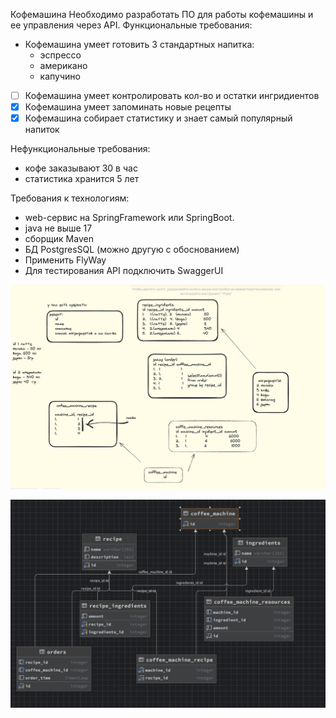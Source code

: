 Кофемашина
Необходимо разработать ПО для работы кофемашины и ее управления через API.
Функциональные требования:
- Кофемашина умеет готовить 3 стандартных напитка:
  - эспрессо
  - американо
  - капучино
- [ ]  Кофемашина умеет контролировать кол-во и остатки ингридиентов
- [x] Кофемашина умеет запоминать новые рецепты
- [x] Кофемашина собирает статистику и знает самый популярный напиток

Нефункциональные требования:
- кофе заказывают 30 в час
- статистика хранится 5 лет

Требования к технологиям:
- web-сервис на SpringFramework или SpringBoot.
- java не выше 17
- сборщик Maven
- БД PostgresSQL (можно другую с обоснованием)
- Применить FlyWay
- Для тестирования API подключить SwaggerUI



![img.png](img.png)


![img_1.png](img_1.png)